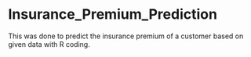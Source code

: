 # Insurance_Premium_Prediction
This was done to predict the insurance premium of a customer based on given data with R coding.
